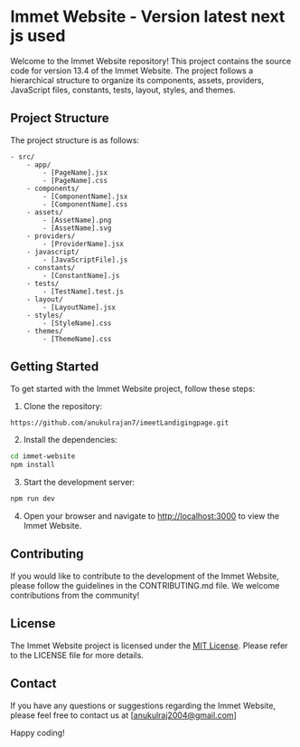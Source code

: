 # Immet Website - Version latest next js used 

Welcome to the Immet Website repository! This project contains the source code for version 13.4 of the Immet Website. The project follows a hierarchical structure to organize its components, assets, providers, JavaScript files, constants, tests, layout, styles, and themes.

## Project Structure

The project structure is as follows:

```
- src/
    - app/
        - [PageName].jsx
        - [PageName].css
    - components/
        - [ComponentName].jsx
        - [ComponentName].css
    - assets/
        - [AssetName].png
        - [AssetName].svg
    - providers/
        - [ProviderName].jsx
    - javascript/
        - [JavaScriptFile].js
    - constants/
        - [ConstantName].js
    - tests/
        - [TestName].test.js
    - layout/
        - [LayoutName].jsx
    - styles/
        - [StyleName].css
    - themes/
        - [ThemeName].css
```

## Getting Started

To get started with the Immet Website project, follow these steps:

1. Clone the repository:

```bash
https://github.com/anukulrajan7/imeetLandigingpage.git
```

2. Install the dependencies:

```bash
cd immet-website
npm install
```

3. Start the development server:

```bash
npm run dev
```

4. Open your browser and navigate to [http://localhost:3000](http://localhost:3000) to view the Immet Website.

## Contributing

If you would like to contribute to the development of the Immet Website, please follow the guidelines in the CONTRIBUTING.md file. We welcome contributions from the community!

## License

The Immet Website project is licensed under the [MIT License](LICENSE). Please refer to the LICENSE file for more details.

## Contact

If you have any questions or suggestions regarding the Immet Website, please feel free to contact us at [anukulraj2004@gmail.com]

Happy coding!
